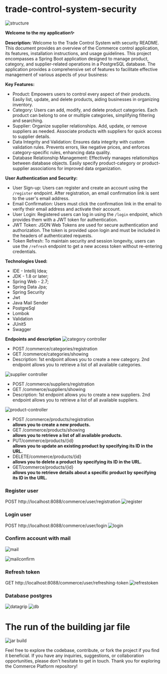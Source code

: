 # trade-control-system-security

![structure](https://github.com/xadidja03/express-bank/assets/116426512/36d4a16d-691f-4893-8912-b7ad460b9264)


**Welcome to the my application✨**

**Description:**
Welcome to the Trade Control System with security README. This document provides an overview of the Commerce control application, its features, installation instructions, and usage guidelines.
This project encompasses a Spring Boot application designed to manage product, category, and supplier-related operations in a PostgreSQL database. 
The application provides a comprehensive set of features to facilitate effective management of various aspects of your business:

**Key Features:**
- Product: Empowers users to control every aspect of their products. Easily list, update, and delete products, aiding businesses in organizing inventory.
- Category: Users can add, modify, and delete product categories. Each product can belong to one or multiple categories, simplifying filtering and searching.
- Supplier: Organize supplier relationships. Add, update, or remove suppliers as needed. Associate products with suppliers for quick access to supplier details.
- Data Integrity and Validation: Ensures data integrity with custom validation rules. Prevents errors, like negative prices, and enforces category-specific rules, enhancing data quality.
- Database Relationship Management: Effectively manages relationships between database objects. Easily specify product-category or product-supplier associations for improved data organization.

**User Authentication and Security:**
- User Sign-up: Users can register and create an account using the `/register` endpoint. After registration, an email confirmation link is sent to the user's email address.
- Email Confirmation: Users must click the confirmation link in the email to verify their email address and activate their account.
- User Login: Registered users can log in using the `/login` endpoint, which provides them with a JWT token for authentication.
- JWT Token: JSON Web Tokens are used for secure authentication and authorization. The token is provided upon login and must be included in the headers of authenticated requests.
- Token Refresh: To maintain security and session longevity, users can use the `/refresh` endpoint to get a new access token without re-entering credentials.

**Technologies Used:**
- IDE - Intellij Idea;
- JDK - 1.8 or later;
- Spring Web - 2.7;
- Spring Data Jpa;
- Spring Security
- Jwt
- Java Mail Sender
- PostgreSql
- Lombok
- Validation
- JUnit5
- Swagger

 **Endpoints and description**
![category controller](https://github.com/xadidja03/express-bank/assets/116426512/8352fcea-ab4b-4845-9cb6-5b289aad8288)

- POST /commerce/categories/registration
- GET /commerce/categories/showing
- Description: 1st endpoint allows you to create a new category. 2nd endpoint allows you to retrieve a list of all available categories. 

![supplier controller](https://github.com/xadidja03/express-bank/assets/116426512/155e780f-0bbe-440a-8cd2-01443e85f400)

- POST /commerce/suppliers/registration
- GET /commerce/suppliers/showing
- Description: 1st endpoint allows you to create a new suppliers. 2nd endpoint allows you to retrieve a list of all available suppliers.

![product-controller](https://github.com/xadidja03/express-bank/assets/116426512/546214c8-1698-49be-b3b2-137cc2e61e96)

- POST /commerce/products/registration <br>**allows you to create a new products.**
- GET /commerce/products/showing       <br>**allows you to retrieve a list of all available products.**
- PUT/commerce/products/{id}           <br>**allows you to update an existing product by specifying its ID in the URL.**
- DELETE/commerce/products/{id}        <br>**allows you to delete a product by specifying its ID in the URL.**
- GET/commerce/products/{id}           <br>**allows you to retrieve details about a specific product by specifying its ID in the URL.**

### Register user
POST http://localhost:8088/commerce/user/registration
![register](https://github.com/xadidja03/trade-control-system-security/assets/116426512/0209dc65-b601-4317-90b7-1920ecea0534)

### Login user
POST http://localhost:8088/commerce/user/login
![login](https://github.com/xadidja03/trade-control-system-security/assets/116426512/eb1a43eb-43cb-4cfc-9d6c-f643e5409b4c)
### Confirm account with mail
![mail](https://github.com/xadidja03/trade-control-system-security/assets/116426512/74c8206d-bc7b-4ddc-b323-1a18dd4e1a9f)

![mailconfirm](https://github.com/xadidja03/trade-control-system-security/assets/116426512/6aa28fec-c381-46c0-8b8d-968dc458102c)

### Refresh token
GET http://localhost:8088/commerce/user/refreshing-token
![refrestoken](https://github.com/xadidja03/trade-control-system-security/assets/116426512/7a2ef10c-6492-4180-adaf-ee175272956e)

### Database postgres

![datagrip](https://github.com/xadidja03/trade-control-system-security/assets/116426512/096f8337-2277-464f-be4e-5e6c15836f7a)
![db](https://github.com/xadidja03/trade-control-system-security/assets/116426512/543a6541-b8b6-4d8b-bda7-a15f635fc0da)

# **The run of the building jar file**
![jar build](https://github.com/xadidja03/express-bank/assets/116426512/d9220b7d-131e-42a6-820a-9a6b9b3c371b)


Feel free to explore the codebase, contribute, or fork the project if you find it beneficial. If you have any inquiries, suggestions, or collaboration opportunities, please don't hesitate to get in touch. Thank you for exploring the Commerce Platform repository!


  
